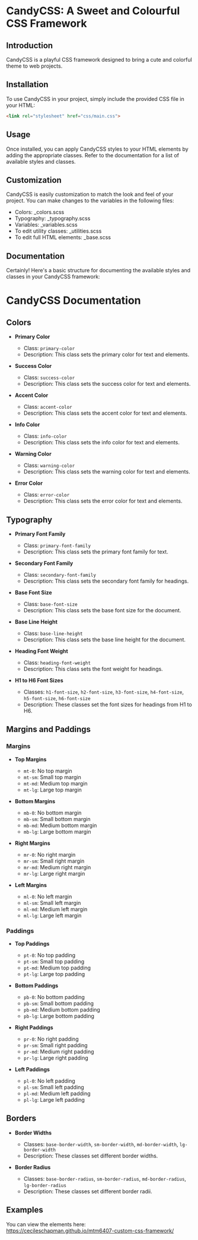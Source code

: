 # CandyCSS: A Sweet and Colourful CSS Framework

## Introduction
CandyCSS is a playful CSS framework designed to bring a cute and colorful theme to web projects.

## Installation

To use CandyCSS in your project, simply include the provided CSS file in your HTML:

```html
<link rel="stylesheet" href="css/main.css">
```

## Usage

Once installed, you can apply CandyCSS styles to your HTML elements by adding the appropriate classes. Refer to the documentation for a list of available styles and classes.

## Customization

CandyCSS is easily customization to match the look and feel of your project. You can make changes to the variables in the following files:
- Colors: _colors.scss
- Typography: _typography.scss
- Variables: _variables.scss
- To edit utility classes: _utilities.scss
- To edit full HTML elements: _base.scss

## Documentation
Certainly! Here's a basic structure for documenting the available styles and classes in your CandyCSS framework:

# CandyCSS Documentation

## Colors

- **Primary Color**
  - Class: `primary-color`
  - Description: This class sets the primary color for text and elements.

- **Success Color**
  - Class: `success-color`
  - Description: This class sets the success color for text and elements.

- **Accent Color**
  - Class: `accent-color`
  - Description: This class sets the accent color for text and elements.

- **Info Color**
  - Class: `info-color`
  - Description: This class sets the info color for text and elements.

- **Warning Color**
  - Class: `warning-color`
  - Description: This class sets the warning color for text and elements.

- **Error Color**
  - Class: `error-color`
  - Description: This class sets the error color for text and elements.

## Typography

- **Primary Font Family**
  - Class: `primary-font-family`
  - Description: This class sets the primary font family for text.

- **Secondary Font Family**
  - Class: `secondary-font-family`
  - Description: This class sets the secondary font family for headings.

- **Base Font Size**
  - Class: `base-font-size`
  - Description: This class sets the base font size for the document.

- **Base Line Height**
  - Class: `base-line-height`
  - Description: This class sets the base line height for the document.

- **Heading Font Weight**
  - Class: `heading-font-weight`
  - Description: This class sets the font weight for headings.

- **H1 to H6 Font Sizes**
  - Classes: `h1-font-size`, `h2-font-size`, `h3-font-size`, `h4-font-size`, `h5-font-size`, `h6-font-size`
  - Description: These classes set the font sizes for headings from H1 to H6.

## Margins and Paddings

### Margins

- **Top Margins**
  - `mt-0`: No top margin
  - `mt-sm`: Small top margin
  - `mt-md`: Medium top margin
  - `mt-lg`: Large top margin

- **Bottom Margins**
  - `mb-0`: No bottom margin
  - `mb-sm`: Small bottom margin
  - `mb-md`: Medium bottom margin
  - `mb-lg`: Large bottom margin

- **Right Margins**
  - `mr-0`: No right margin
  - `mr-sm`: Small right margin
  - `mr-md`: Medium right margin
  - `mr-lg`: Large right margin

- **Left Margins**
  - `ml-0`: No left margin
  - `ml-sm`: Small left margin
  - `ml-md`: Medium left margin
  - `ml-lg`: Large left margin

### Paddings

- **Top Paddings**
  - `pt-0`: No top padding
  - `pt-sm`: Small top padding
  - `pt-md`: Medium top padding
  - `pt-lg`: Large top padding

- **Bottom Paddings**
  - `pb-0`: No bottom padding
  - `pb-sm`: Small bottom padding
  - `pb-md`: Medium bottom padding
  - `pb-lg`: Large bottom padding

- **Right Paddings**
  - `pr-0`: No right padding
  - `pr-sm`: Small right padding
  - `pr-md`: Medium right padding
  - `pr-lg`: Large right padding

- **Left Paddings**
  - `pl-0`: No left padding
  - `pl-sm`: Small left padding
  - `pl-md`: Medium left padding
  - `pl-lg`: Large left padding

## Borders

- **Border Widths**
  - Classes: `base-border-width`, `sm-border-width`, `md-border-width`, `lg-border-width`
  - Description: These classes set different border widths.

- **Border Radius**
  - Classes: `base-border-radius`, `sm-border-radius`, `md-border-radius`, `lg-border-radius`
  - Description: These classes set different border radii.

## Examples

You can view the elements here: https://cecileschapman.github.io/mtm6407-custom-css-framework/
